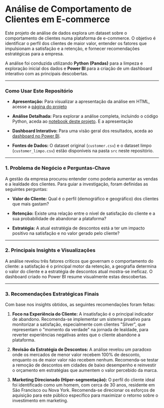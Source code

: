 # Análise de Comportamento de Clientes em E-commerce

Este projeto de análise de dados explora um dataset sobre o comportamento de clientes numa plataforma de e-commerce. O objetivo é identificar o perfil dos clientes de maior valor, entender os fatores que impulsionam a satisfação e a retenção, e fornecer recomendações estratégicas para a empresa.

A análise foi conduzida utilizando **Python (Pandas)** para a limpeza e exploração inicial dos dados e **Power BI** para a criação de um dashboard interativo com as principais descobertas.

---

### **Como Usar Este Repositório**

* **Apresentação:** Para visualizar a apresentação da análise em HTML, acesse a [página do projeto](https://gabrielhuervo.github.io/data-analise-perfis-ecommerce/)

* **Análise Detalhada:** Para explorar a análise completa, incluindo o código Python, aceda ao [notebook deste projeto](notebook_analise.ipynb). E a apresentação

* **Dashboard Interativo:** Para uma visão geral dos resultados, aceda ao [dashboard no Power BI](dashboard.pbix).

* **Fontes de Dados:** O dataset original (`customer.csv`) e o dataset limpo (`customer_limpo.csv`) estão disponíveis na pasta `src` neste repositório.

---

### **1. Problema de Negócio e Perguntas-Chave**

A gestão da empresa procurou entender como poderia aumentar as vendas e a lealdade dos clientes. Para guiar a investigação, foram definidas as seguintes perguntas:

* **Valor do Cliente:** Qual é o perfil (demográfico e geográfico) dos clientes que mais gastam?

* **Retenção:** Existe uma relação entre o nível de satisfação do cliente e a sua probabilidade de abandonar a plataforma?

* **Estratégia:** A atual estratégia de descontos está a ter um impacto positivo na satisfação e no valor gerado pelo cliente?

---

### **2. Principais Insights e Visualizações**

A análise revelou três fatores críticos que governam o comportamento do cliente: a satisfação é o principal motor da retenção, a geografia determina o valor do cliente e a estratégia de descontos atual mostra-se ineficaz. O dashboard criado no Power BI resume visualmente estas descobertas.

---

### **3. Recomendações Estratégicas Finais**

Com base nos insights obtidos, as seguintes recomendações foram feitas:

1.  **Foco na Experiência do Cliente:** A insatisfação é o principal indicador de abandono. Recomenda-se implementar um sistema proativo para monitorizar a satisfação, especialmente com clientes "Silver", que representam o "momento da verdade" na jornada de lealdade, para reverter experiências negativas antes que o cliente abandone a plataforma.

2.  **Revisão da Estratégia de Descontos:** A análise revelou um paradoxo onde os mercados de menor valor recebem 100% de desconto, enquanto os de maior valor não recebem nenhum. Recomenda-se testar a remoção de descontos em cidades de baixo desempenho e reinvestir o orçamento em estratégias que aumentem o valor percebido da marca.

3.  **Marketing Direcionado (Hiper-segmentação):** O perfil do cliente ideal foi identificado como um homem, com cerca de 30 anos, residente em São Francisco ou Nova York. Recomenda-se direcionar os esforços de aquisição para este público específico para maximizar o retorno sobre o investimento em marketing.